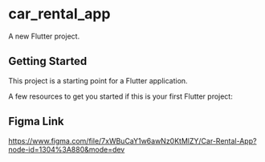 # car_rental_app

A new Flutter project.

## Getting Started

This project is a starting point for a Flutter application.

A few resources to get you started if this is your first Flutter project:

## Figma Link
https://www.figma.com/file/7xWBuCaY1w6awNz0KtMlZY/Car-Rental-App?node-id=1304%3A880&mode=dev